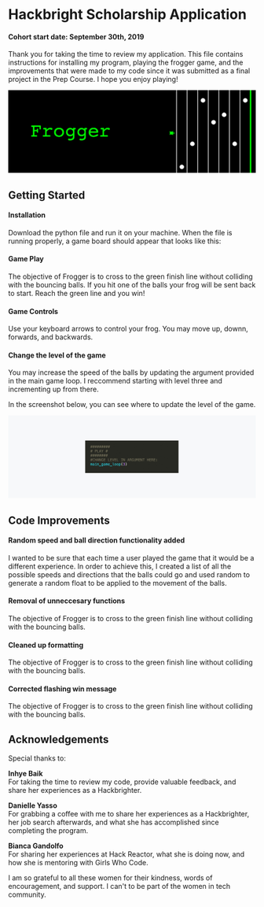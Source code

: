 # Hackbright Scholarship Application 
#### Cohort start date: September 30th, 2019

Thank you for taking the time to review my application. This file contains instructions for installing my program, playing the frogger game, and the improvements that were made to my code since it was submitted as a final project in the Prep Course. I hope you enjoy playing! 

![](images/header-image.jpg)

## Getting Started 

#### Installation

Download the python file and run it on your machine. When the file is running properly, a game board should appear that looks like this: 

#### Game Play

The objective of Frogger is to cross to the green finish line without colliding with the bouncing balls. If you hit one of the balls your frog will be sent back to start. Reach the green line and you win!

#### Game Controls

Use your keyboard arrows to control your frog. You may move up, downn, forwards, and backwards.

#### Change the level of the game

You may increase the speed of the balls by updating the argument provided in the main game loop. I reccommend starting with level three and incrementing up from there. 

In the screenshot below, you can see where to update the level of the game. 

![](images/changing-level.jpg)

## Code Improvements

#### Random speed and ball direction functionality added
I wanted to be sure that each time a user played the game that it would be a different experience. In order to achieve this, I created a list of all the possible speeds and directions that the balls could go and used random to generate a random float to be applied to the movement of the balls. 

#### Removal of unneccesary functions
The objective of Frogger is to cross to the green finish line without colliding with the bouncing balls. 

#### Cleaned up formatting
The objective of Frogger is to cross to the green finish line without colliding with the bouncing balls. 

#### Corrected flashing win message 
The objective of Frogger is to cross to the green finish line without colliding with the bouncing balls. 


## Acknowledgements 
Special thanks to:  

**Inhye Baik**    
For taking the time to review my code, provide valuable feedback, and share her experiences as a Hackbrighter.  

**Danielle Yasso**   
For grabbing a coffee with me to share her experiences as a Hackbrighter, her job search afterwards, and what she has accomplished since completing the program. 

**Bianca Gandolfo**  
For sharing her experiences at Hack Reactor, what she is doing now, and how she is mentoring with Girls Who Code. 

I am so grateful to all these women for their kindness, words of encouragement, and support. I can't to be part of the women in tech community. 
